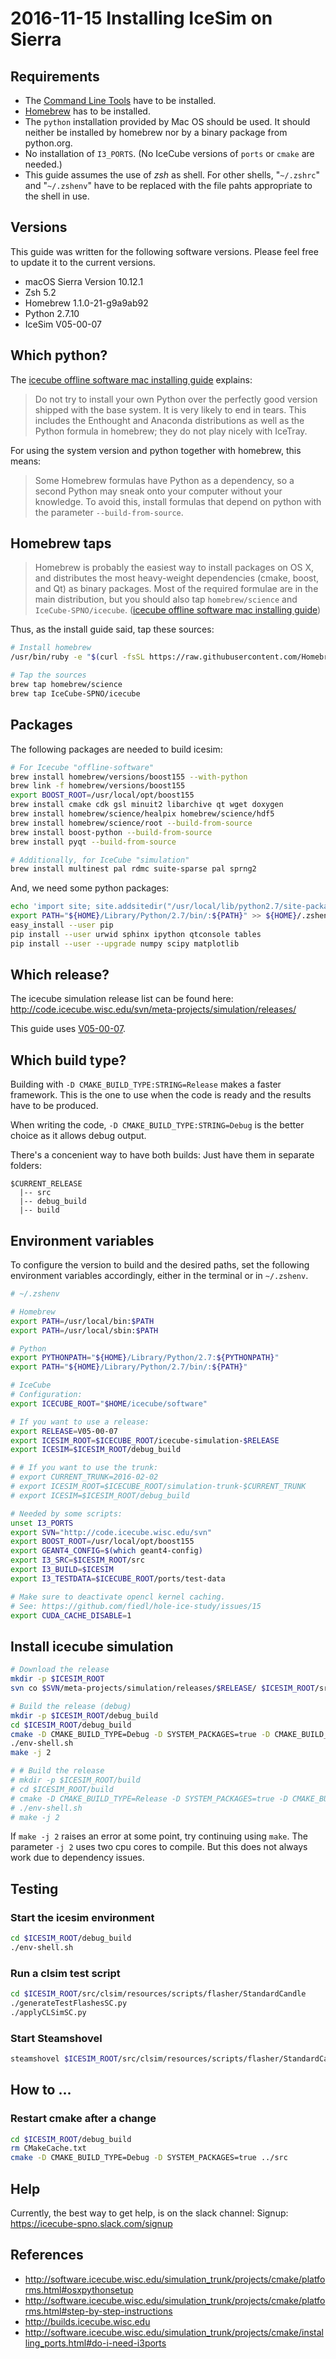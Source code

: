 # 2016-11-15 Installing IceSim on Sierra

## Requirements

* The [Command Line Tools](https://developer.apple.com/downloads/index.action) have to be installed.
* [Homebrew](http://brew.sh/) has to be installed.
* The `python` installation provided by Mac OS should be used. It should neither be installed by homebrew nor by a binary package from python.org.
* No installation of `I3_PORTS`. (No IceCube versions of `ports` or `cmake` are needed.)
* This guide assumes the use of *zsh* as shell. For other shells, "`~/.zshrc`" and "`~/.zshenv`" have to be replaced with the file pahts appropriate to the shell in use.

## Versions

This guide was written for the following software versions. Please feel free to update it to the current versions.

* macOS Sierra Version 10.12.1
* Zsh 5.2
* Homebrew 1.1.0-21-g9a9ab92
* Python 2.7.10
* IceSim V05-00-07

## Which python?

The [icecube offline software mac installing guide](http://software.icecube.wisc.edu/offline/projects/cmake/platforms.html) explains:

> Do not try to install your own Python over the perfectly good version shipped with the base system. It is very likely to end in tears. This includes the Enthought and Anaconda distributions as well as the Python formula in homebrew; they do not play nicely with IceTray.

For using the system version and python together with homebrew, this means:

> Some Homebrew formulas have Python as a dependency, so a second Python may sneak onto your computer without your knowledge. To avoid this, install formulas that depend on python with the parameter `--build-from-source`.

## Homebrew taps

> Homebrew is probably the easiest way to install packages on OS X, and distributes the most heavy-weight dependencies (cmake, boost, and Qt) as binary packages. Most of the required formulae are in the main distribution, but you should also tap `homebrew/science` and `IceCube-SPNO/icecube`.
> ([icecube offline software mac installing guide](http://software.icecube.wisc.edu/offline/projects/cmake/platforms.html))

Thus, as the install guide said, tap these sources:

```bash
# Install homebrew
/usr/bin/ruby -e "$(curl -fsSL https://raw.githubusercontent.com/Homebrew/install/master/install)"

# Tap the sources
brew tap homebrew/science
brew tap IceCube-SPNO/icecube
```

## Packages

The following packages are needed to build icesim:

```bash
# For Icecube "offline-software"
brew install homebrew/versions/boost155 --with-python
brew link -f homebrew/versions/boost155
export BOOST_ROOT=/usr/local/opt/boost155
brew install cmake cdk gsl minuit2 libarchive qt wget doxygen
brew install homebrew/science/healpix homebrew/science/hdf5
brew install homebrew/science/root --build-from-source
brew install boost-python --build-from-source
brew install pyqt --build-from-source

# Additionally, for IceCube "simulation"
brew install multinest pal rdmc suite-sparse pal sprng2
```

And, we need some python packages:

```bash
echo 'import site; site.addsitedir("/usr/local/lib/python2.7/site-packages")' >> ${HOME}/Library/Python/2.7/lib/python/site-packages/homebrew.pth
export PATH="${HOME}/Library/Python/2.7/bin/:${PATH}" >> ${HOME}/.zshenv
easy_install --user pip
pip install --user urwid sphinx ipython qtconsole tables
pip install --user --upgrade numpy scipy matplotlib
```

## Which release?

The icecube simulation release list can be found here:
http://code.icecube.wisc.edu/svn/meta-projects/simulation/releases/

This guide uses [V05-00-07](http://code.icecube.wisc.edu/svn/meta-projects/simulation/releases/V05-00-07/).

## Which build type?

Building with `-D CMAKE_BUILD_TYPE:STRING=Release` makes a faster framework. This is the one to use when the code is ready and the results have to be produced.

When writing the code, `-D CMAKE_BUILD_TYPE:STRING=Debug` is the better choice as it allows debug output.

There's a concenient way to have both builds: Just have them in separate folders:

```
$CURRENT_RELEASE
  |-- src
  |-- debug_build
  |-- build
```

## Environment variables

To configure the version to build and the desired paths, set the following environment variables accordingly, either in the terminal or in `~/.zshenv`.

```bash
# ~/.zshenv

# Homebrew
export PATH=/usr/local/bin:$PATH
export PATH=/usr/local/sbin:$PATH

# Python
export PYTHONPATH="${HOME}/Library/Python/2.7:${PYTHONPATH}"
export PATH="${HOME}/Library/Python/2.7/bin/:${PATH}"

# IceCube
# Configuration:
export ICECUBE_ROOT="$HOME/icecube/software"

# If you want to use a release:
export RELEASE=V05-00-07
export ICESIM_ROOT=$ICECUBE_ROOT/icecube-simulation-$RELEASE
export ICESIM=$ICESIM_ROOT/debug_build

# # If you want to use the trunk:
# export CURRENT_TRUNK=2016-02-02
# export ICESIM_ROOT=$ICECUBE_ROOT/simulation-trunk-$CURRENT_TRUNK
# export ICESIM=$ICESIM_ROOT/debug_build

# Needed by some scripts:
unset I3_PORTS
export SVN="http://code.icecube.wisc.edu/svn"
export BOOST_ROOT=/usr/local/opt/boost155
export GEANT4_CONFIG=$(which geant4-config)
export I3_SRC=$ICESIM_ROOT/src
export I3_BUILD=$ICESIM
export I3_TESTDATA=$ICECUBE_ROOT/ports/test-data

# Make sure to deactivate opencl kernel caching.
# See: https://github.com/fiedl/hole-ice-study/issues/15
export CUDA_CACHE_DISABLE=1
```

## Install icecube simulation

```bash
# Download the release
mkdir -p $ICESIM_ROOT
svn co $SVN/meta-projects/simulation/releases/$RELEASE/ $ICESIM_ROOT/src

# Build the release (debug)
mkdir -p $ICESIM_ROOT/debug_build
cd $ICESIM_ROOT/debug_build
cmake -D CMAKE_BUILD_TYPE=Debug -D SYSTEM_PACKAGES=true -D CMAKE_BUILD_TYPE:STRING=Debug ../src
./env-shell.sh
make -j 2

# # Build the release
# mkdir -p $ICESIM_ROOT/build
# cd $ICESIM_ROOT/build
# cmake -D CMAKE_BUILD_TYPE=Release -D SYSTEM_PACKAGES=true -D CMAKE_BUILD_TYPE:STRING=Release ../src
# ./env-shell.sh
# make -j 2
```

If `make -j 2` raises an error at some point, try continuing using `make`. The parameter `-j 2` uses two cpu cores to compile. But this does not always work due to dependency issues.

## Testing

### Start the icesim environment

```bash
cd $ICESIM_ROOT/debug_build
./env-shell.sh
```

### Run a clsim test script

```bash
cd $ICESIM_ROOT/src/clsim/resources/scripts/flasher/StandardCandle
./generateTestFlashesSC.py
./applyCLSimSC.py
```

### Start Steamshovel

```bash
steamshovel $ICESIM_ROOT/src/clsim/resources/scripts/flasher/StandardCandle/test_flashesSC_clsim.i3
```


## How to ...

### Restart cmake after a change

```bash
cd $ICESIM_ROOT/debug_build
rm CMakeCache.txt
cmake -D CMAKE_BUILD_TYPE=Debug -D SYSTEM_PACKAGES=true ../src
```

## Help

Currently, the best way to get help, is on the slack channel:
Signup: https://icecube-spno.slack.com/signup

## References

* http://software.icecube.wisc.edu/simulation_trunk/projects/cmake/platforms.html#osxpythonsetup
* http://software.icecube.wisc.edu/simulation_trunk/projects/cmake/platforms.html#step-by-step-instructions
* http://builds.icecube.wisc.edu
* http://software.icecube.wisc.edu/simulation_trunk/projects/cmake/installing_ports.html#do-i-need-i3ports
